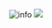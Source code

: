 ![info](https://github-readme-stats.vercel.app/api?username=274337383&show_icons=true&count_private=true&hide=prs&theme=dracula)
[![](https://img.shields.io/badge/Steam-171a21?style=flat-square&logo=steam&logoColor=ffffff)](https://steamcommunity.com/id/274337383)
